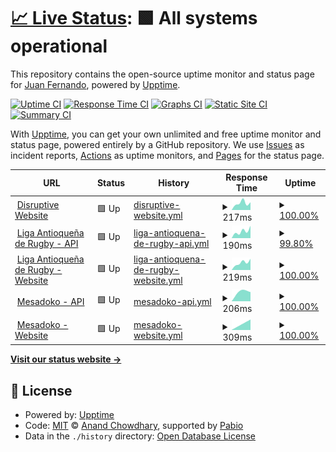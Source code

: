 # [📈 Live Status](https://uptime.disrtuptiveinfotech.com): <!--live status--> **🟩 All systems operational**

This repository contains the open-source uptime monitor and status page for [Juan Fernando](https://uptime.disrtuptiveinfotech.com), powered by [Upptime](https://github.com/upptime/upptime).

[![Uptime CI](https://github.com/jfcatano/disruptive-uptime/workflows/Uptime%20CI/badge.svg)](https://github.com/jfcatano/disruptive-uptime/actions?query=workflow%3A%22Uptime+CI%22)
[![Response Time CI](https://github.com/jfcatano/disruptive-uptime/workflows/Response%20Time%20CI/badge.svg)](https://github.com/jfcatano/disruptive-uptime/actions?query=workflow%3A%22Response+Time+CI%22)
[![Graphs CI](https://github.com/jfcatano/disruptive-uptime/workflows/Graphs%20CI/badge.svg)](https://github.com/jfcatano/disruptive-uptime/actions?query=workflow%3A%22Graphs+CI%22)
[![Static Site CI](https://github.com/jfcatano/disruptive-uptime/workflows/Static%20Site%20CI/badge.svg)](https://github.com/jfcatano/disruptive-uptime/actions?query=workflow%3A%22Static+Site+CI%22)
[![Summary CI](https://github.com/jfcatano/disruptive-uptime/workflows/Summary%20CI/badge.svg)](https://github.com/jfcatano/disruptive-uptime/actions?query=workflow%3A%22Summary+CI%22)

With [Upptime](https://upptime.js.org), you can get your own unlimited and free uptime monitor and status page, powered entirely by a GitHub repository. We use [Issues](https://github.com/jfcatano/disruptive-uptime/issues) as incident reports, [Actions](https://github.com/jfcatano/disruptive-uptime/actions) as uptime monitors, and [Pages](https://uptime.disrtuptiveinfotech.com) for the status page.

<!--start: status pages-->
<!-- This summary is generated by Upptime (https://github.com/upptime/upptime) -->
<!-- Do not edit this manually, your changes will be overwritten -->
<!-- prettier-ignore -->
| URL | Status | History | Response Time | Uptime |
| --- | ------ | ------- | ------------- | ------ |
| <img alt="" src="https://icons.duckduckgo.com/ip3/www.disruptiveinfotech.com.ico" height="13"> [Disruptive Website](https://www.disruptiveinfotech.com) | 🟩 Up | [disruptive-website.yml](https://github.com/jfcatano/disruptive-uptime/commits/HEAD/history/disruptive-website.yml) | <details><summary><img alt="Response time graph" src="./graphs/disruptive-website/response-time-week.png" height="20"> 217ms</summary><br><a href="https://uptime.disruptiveinfotech.com/history/disruptive-website"><img alt="Response time 234" src="https://img.shields.io/endpoint?url=https%3A%2F%2Fraw.githubusercontent.com%2Fjfcatano%2Fdisruptive-uptime%2FHEAD%2Fapi%2Fdisruptive-website%2Fresponse-time.json"></a><br><a href="https://uptime.disruptiveinfotech.com/history/disruptive-website"><img alt="24-hour response time 158" src="https://img.shields.io/endpoint?url=https%3A%2F%2Fraw.githubusercontent.com%2Fjfcatano%2Fdisruptive-uptime%2FHEAD%2Fapi%2Fdisruptive-website%2Fresponse-time-day.json"></a><br><a href="https://uptime.disruptiveinfotech.com/history/disruptive-website"><img alt="7-day response time 217" src="https://img.shields.io/endpoint?url=https%3A%2F%2Fraw.githubusercontent.com%2Fjfcatano%2Fdisruptive-uptime%2FHEAD%2Fapi%2Fdisruptive-website%2Fresponse-time-week.json"></a><br><a href="https://uptime.disruptiveinfotech.com/history/disruptive-website"><img alt="30-day response time 235" src="https://img.shields.io/endpoint?url=https%3A%2F%2Fraw.githubusercontent.com%2Fjfcatano%2Fdisruptive-uptime%2FHEAD%2Fapi%2Fdisruptive-website%2Fresponse-time-month.json"></a><br><a href="https://uptime.disruptiveinfotech.com/history/disruptive-website"><img alt="1-year response time 234" src="https://img.shields.io/endpoint?url=https%3A%2F%2Fraw.githubusercontent.com%2Fjfcatano%2Fdisruptive-uptime%2FHEAD%2Fapi%2Fdisruptive-website%2Fresponse-time-year.json"></a></details> | <details><summary><a href="https://uptime.disruptiveinfotech.com/history/disruptive-website">100.00%</a></summary><a href="https://uptime.disruptiveinfotech.com/history/disruptive-website"><img alt="All-time uptime 98.32%" src="https://img.shields.io/endpoint?url=https%3A%2F%2Fraw.githubusercontent.com%2Fjfcatano%2Fdisruptive-uptime%2FHEAD%2Fapi%2Fdisruptive-website%2Fuptime.json"></a><br><a href="https://uptime.disruptiveinfotech.com/history/disruptive-website"><img alt="24-hour uptime 100.00%" src="https://img.shields.io/endpoint?url=https%3A%2F%2Fraw.githubusercontent.com%2Fjfcatano%2Fdisruptive-uptime%2FHEAD%2Fapi%2Fdisruptive-website%2Fuptime-day.json"></a><br><a href="https://uptime.disruptiveinfotech.com/history/disruptive-website"><img alt="7-day uptime 100.00%" src="https://img.shields.io/endpoint?url=https%3A%2F%2Fraw.githubusercontent.com%2Fjfcatano%2Fdisruptive-uptime%2FHEAD%2Fapi%2Fdisruptive-website%2Fuptime-week.json"></a><br><a href="https://uptime.disruptiveinfotech.com/history/disruptive-website"><img alt="30-day uptime 98.09%" src="https://img.shields.io/endpoint?url=https%3A%2F%2Fraw.githubusercontent.com%2Fjfcatano%2Fdisruptive-uptime%2FHEAD%2Fapi%2Fdisruptive-website%2Fuptime-month.json"></a><br><a href="https://uptime.disruptiveinfotech.com/history/disruptive-website"><img alt="1-year uptime 98.32%" src="https://img.shields.io/endpoint?url=https%3A%2F%2Fraw.githubusercontent.com%2Fjfcatano%2Fdisruptive-uptime%2FHEAD%2Fapi%2Fdisruptive-website%2Fuptime-year.json"></a></details>
| <img alt="" src="https://icons.duckduckgo.com/ip3/apilarproject.disruptiveinfotech.com.ico" height="13"> [Liga Antioqueña de Rugby - API](https://apilarproject.disruptiveinfotech.com/) | 🟩 Up | [liga-antioquena-de-rugby-api.yml](https://github.com/jfcatano/disruptive-uptime/commits/HEAD/history/liga-antioquena-de-rugby-api.yml) | <details><summary><img alt="Response time graph" src="./graphs/liga-antioquena-de-rugby-api/response-time-week.png" height="20"> 190ms</summary><br><a href="https://uptime.disruptiveinfotech.com/history/liga-antioquena-de-rugby-api"><img alt="Response time 225" src="https://img.shields.io/endpoint?url=https%3A%2F%2Fraw.githubusercontent.com%2Fjfcatano%2Fdisruptive-uptime%2FHEAD%2Fapi%2Fliga-antioquena-de-rugby-api%2Fresponse-time.json"></a><br><a href="https://uptime.disruptiveinfotech.com/history/liga-antioquena-de-rugby-api"><img alt="24-hour response time 157" src="https://img.shields.io/endpoint?url=https%3A%2F%2Fraw.githubusercontent.com%2Fjfcatano%2Fdisruptive-uptime%2FHEAD%2Fapi%2Fliga-antioquena-de-rugby-api%2Fresponse-time-day.json"></a><br><a href="https://uptime.disruptiveinfotech.com/history/liga-antioquena-de-rugby-api"><img alt="7-day response time 190" src="https://img.shields.io/endpoint?url=https%3A%2F%2Fraw.githubusercontent.com%2Fjfcatano%2Fdisruptive-uptime%2FHEAD%2Fapi%2Fliga-antioquena-de-rugby-api%2Fresponse-time-week.json"></a><br><a href="https://uptime.disruptiveinfotech.com/history/liga-antioquena-de-rugby-api"><img alt="30-day response time 221" src="https://img.shields.io/endpoint?url=https%3A%2F%2Fraw.githubusercontent.com%2Fjfcatano%2Fdisruptive-uptime%2FHEAD%2Fapi%2Fliga-antioquena-de-rugby-api%2Fresponse-time-month.json"></a><br><a href="https://uptime.disruptiveinfotech.com/history/liga-antioquena-de-rugby-api"><img alt="1-year response time 225" src="https://img.shields.io/endpoint?url=https%3A%2F%2Fraw.githubusercontent.com%2Fjfcatano%2Fdisruptive-uptime%2FHEAD%2Fapi%2Fliga-antioquena-de-rugby-api%2Fresponse-time-year.json"></a></details> | <details><summary><a href="https://uptime.disruptiveinfotech.com/history/liga-antioquena-de-rugby-api">99.80%</a></summary><a href="https://uptime.disruptiveinfotech.com/history/liga-antioquena-de-rugby-api"><img alt="All-time uptime 98.19%" src="https://img.shields.io/endpoint?url=https%3A%2F%2Fraw.githubusercontent.com%2Fjfcatano%2Fdisruptive-uptime%2FHEAD%2Fapi%2Fliga-antioquena-de-rugby-api%2Fuptime.json"></a><br><a href="https://uptime.disruptiveinfotech.com/history/liga-antioquena-de-rugby-api"><img alt="24-hour uptime 98.63%" src="https://img.shields.io/endpoint?url=https%3A%2F%2Fraw.githubusercontent.com%2Fjfcatano%2Fdisruptive-uptime%2FHEAD%2Fapi%2Fliga-antioquena-de-rugby-api%2Fuptime-day.json"></a><br><a href="https://uptime.disruptiveinfotech.com/history/liga-antioquena-de-rugby-api"><img alt="7-day uptime 99.80%" src="https://img.shields.io/endpoint?url=https%3A%2F%2Fraw.githubusercontent.com%2Fjfcatano%2Fdisruptive-uptime%2FHEAD%2Fapi%2Fliga-antioquena-de-rugby-api%2Fuptime-week.json"></a><br><a href="https://uptime.disruptiveinfotech.com/history/liga-antioquena-de-rugby-api"><img alt="30-day uptime 97.95%" src="https://img.shields.io/endpoint?url=https%3A%2F%2Fraw.githubusercontent.com%2Fjfcatano%2Fdisruptive-uptime%2FHEAD%2Fapi%2Fliga-antioquena-de-rugby-api%2Fuptime-month.json"></a><br><a href="https://uptime.disruptiveinfotech.com/history/liga-antioquena-de-rugby-api"><img alt="1-year uptime 98.19%" src="https://img.shields.io/endpoint?url=https%3A%2F%2Fraw.githubusercontent.com%2Fjfcatano%2Fdisruptive-uptime%2FHEAD%2Fapi%2Fliga-antioquena-de-rugby-api%2Fuptime-year.json"></a></details>
| <img alt="" src="https://icons.duckduckgo.com/ip3/lar.disruptiveinfotech.com.ico" height="13"> [Liga Antioqueña de Rugby - Website](https://lar.disruptiveinfotech.com/) | 🟩 Up | [liga-antioquena-de-rugby-website.yml](https://github.com/jfcatano/disruptive-uptime/commits/HEAD/history/liga-antioquena-de-rugby-website.yml) | <details><summary><img alt="Response time graph" src="./graphs/liga-antioquena-de-rugby-website/response-time-week.png" height="20"> 219ms</summary><br><a href="https://uptime.disruptiveinfotech.com/history/liga-antioquena-de-rugby-website"><img alt="Response time 226" src="https://img.shields.io/endpoint?url=https%3A%2F%2Fraw.githubusercontent.com%2Fjfcatano%2Fdisruptive-uptime%2FHEAD%2Fapi%2Fliga-antioquena-de-rugby-website%2Fresponse-time.json"></a><br><a href="https://uptime.disruptiveinfotech.com/history/liga-antioquena-de-rugby-website"><img alt="24-hour response time 209" src="https://img.shields.io/endpoint?url=https%3A%2F%2Fraw.githubusercontent.com%2Fjfcatano%2Fdisruptive-uptime%2FHEAD%2Fapi%2Fliga-antioquena-de-rugby-website%2Fresponse-time-day.json"></a><br><a href="https://uptime.disruptiveinfotech.com/history/liga-antioquena-de-rugby-website"><img alt="7-day response time 219" src="https://img.shields.io/endpoint?url=https%3A%2F%2Fraw.githubusercontent.com%2Fjfcatano%2Fdisruptive-uptime%2FHEAD%2Fapi%2Fliga-antioquena-de-rugby-website%2Fresponse-time-week.json"></a><br><a href="https://uptime.disruptiveinfotech.com/history/liga-antioquena-de-rugby-website"><img alt="30-day response time 224" src="https://img.shields.io/endpoint?url=https%3A%2F%2Fraw.githubusercontent.com%2Fjfcatano%2Fdisruptive-uptime%2FHEAD%2Fapi%2Fliga-antioquena-de-rugby-website%2Fresponse-time-month.json"></a><br><a href="https://uptime.disruptiveinfotech.com/history/liga-antioquena-de-rugby-website"><img alt="1-year response time 226" src="https://img.shields.io/endpoint?url=https%3A%2F%2Fraw.githubusercontent.com%2Fjfcatano%2Fdisruptive-uptime%2FHEAD%2Fapi%2Fliga-antioquena-de-rugby-website%2Fresponse-time-year.json"></a></details> | <details><summary><a href="https://uptime.disruptiveinfotech.com/history/liga-antioquena-de-rugby-website">100.00%</a></summary><a href="https://uptime.disruptiveinfotech.com/history/liga-antioquena-de-rugby-website"><img alt="All-time uptime 98.21%" src="https://img.shields.io/endpoint?url=https%3A%2F%2Fraw.githubusercontent.com%2Fjfcatano%2Fdisruptive-uptime%2FHEAD%2Fapi%2Fliga-antioquena-de-rugby-website%2Fuptime.json"></a><br><a href="https://uptime.disruptiveinfotech.com/history/liga-antioquena-de-rugby-website"><img alt="24-hour uptime 100.00%" src="https://img.shields.io/endpoint?url=https%3A%2F%2Fraw.githubusercontent.com%2Fjfcatano%2Fdisruptive-uptime%2FHEAD%2Fapi%2Fliga-antioquena-de-rugby-website%2Fuptime-day.json"></a><br><a href="https://uptime.disruptiveinfotech.com/history/liga-antioquena-de-rugby-website"><img alt="7-day uptime 100.00%" src="https://img.shields.io/endpoint?url=https%3A%2F%2Fraw.githubusercontent.com%2Fjfcatano%2Fdisruptive-uptime%2FHEAD%2Fapi%2Fliga-antioquena-de-rugby-website%2Fuptime-week.json"></a><br><a href="https://uptime.disruptiveinfotech.com/history/liga-antioquena-de-rugby-website"><img alt="30-day uptime 97.97%" src="https://img.shields.io/endpoint?url=https%3A%2F%2Fraw.githubusercontent.com%2Fjfcatano%2Fdisruptive-uptime%2FHEAD%2Fapi%2Fliga-antioquena-de-rugby-website%2Fuptime-month.json"></a><br><a href="https://uptime.disruptiveinfotech.com/history/liga-antioquena-de-rugby-website"><img alt="1-year uptime 98.21%" src="https://img.shields.io/endpoint?url=https%3A%2F%2Fraw.githubusercontent.com%2Fjfcatano%2Fdisruptive-uptime%2FHEAD%2Fapi%2Fliga-antioquena-de-rugby-website%2Fuptime-year.json"></a></details>
| <img alt="" src="https://icons.duckduckgo.com/ip3/apimesadoko.disruptiveinfotech.com.ico" height="13"> [Mesadoko - API](https://apimesadoko.disruptiveinfotech.com/api/categories) | 🟩 Up | [mesadoko-api.yml](https://github.com/jfcatano/disruptive-uptime/commits/HEAD/history/mesadoko-api.yml) | <details><summary><img alt="Response time graph" src="./graphs/mesadoko-api/response-time-week.png" height="20"> 206ms</summary><br><a href="https://uptime.disruptiveinfotech.com/history/mesadoko-api"><img alt="Response time 251" src="https://img.shields.io/endpoint?url=https%3A%2F%2Fraw.githubusercontent.com%2Fjfcatano%2Fdisruptive-uptime%2FHEAD%2Fapi%2Fmesadoko-api%2Fresponse-time.json"></a><br><a href="https://uptime.disruptiveinfotech.com/history/mesadoko-api"><img alt="24-hour response time 140" src="https://img.shields.io/endpoint?url=https%3A%2F%2Fraw.githubusercontent.com%2Fjfcatano%2Fdisruptive-uptime%2FHEAD%2Fapi%2Fmesadoko-api%2Fresponse-time-day.json"></a><br><a href="https://uptime.disruptiveinfotech.com/history/mesadoko-api"><img alt="7-day response time 206" src="https://img.shields.io/endpoint?url=https%3A%2F%2Fraw.githubusercontent.com%2Fjfcatano%2Fdisruptive-uptime%2FHEAD%2Fapi%2Fmesadoko-api%2Fresponse-time-week.json"></a><br><a href="https://uptime.disruptiveinfotech.com/history/mesadoko-api"><img alt="30-day response time 256" src="https://img.shields.io/endpoint?url=https%3A%2F%2Fraw.githubusercontent.com%2Fjfcatano%2Fdisruptive-uptime%2FHEAD%2Fapi%2Fmesadoko-api%2Fresponse-time-month.json"></a><br><a href="https://uptime.disruptiveinfotech.com/history/mesadoko-api"><img alt="1-year response time 251" src="https://img.shields.io/endpoint?url=https%3A%2F%2Fraw.githubusercontent.com%2Fjfcatano%2Fdisruptive-uptime%2FHEAD%2Fapi%2Fmesadoko-api%2Fresponse-time-year.json"></a></details> | <details><summary><a href="https://uptime.disruptiveinfotech.com/history/mesadoko-api">100.00%</a></summary><a href="https://uptime.disruptiveinfotech.com/history/mesadoko-api"><img alt="All-time uptime 98.07%" src="https://img.shields.io/endpoint?url=https%3A%2F%2Fraw.githubusercontent.com%2Fjfcatano%2Fdisruptive-uptime%2FHEAD%2Fapi%2Fmesadoko-api%2Fuptime.json"></a><br><a href="https://uptime.disruptiveinfotech.com/history/mesadoko-api"><img alt="24-hour uptime 100.00%" src="https://img.shields.io/endpoint?url=https%3A%2F%2Fraw.githubusercontent.com%2Fjfcatano%2Fdisruptive-uptime%2FHEAD%2Fapi%2Fmesadoko-api%2Fuptime-day.json"></a><br><a href="https://uptime.disruptiveinfotech.com/history/mesadoko-api"><img alt="7-day uptime 100.00%" src="https://img.shields.io/endpoint?url=https%3A%2F%2Fraw.githubusercontent.com%2Fjfcatano%2Fdisruptive-uptime%2FHEAD%2Fapi%2Fmesadoko-api%2Fuptime-week.json"></a><br><a href="https://uptime.disruptiveinfotech.com/history/mesadoko-api"><img alt="30-day uptime 98.10%" src="https://img.shields.io/endpoint?url=https%3A%2F%2Fraw.githubusercontent.com%2Fjfcatano%2Fdisruptive-uptime%2FHEAD%2Fapi%2Fmesadoko-api%2Fuptime-month.json"></a><br><a href="https://uptime.disruptiveinfotech.com/history/mesadoko-api"><img alt="1-year uptime 98.07%" src="https://img.shields.io/endpoint?url=https%3A%2F%2Fraw.githubusercontent.com%2Fjfcatano%2Fdisruptive-uptime%2FHEAD%2Fapi%2Fmesadoko-api%2Fuptime-year.json"></a></details>
| <img alt="" src="https://icons.duckduckgo.com/ip3/mesadoko.com.ico" height="13"> [Mesadoko - Website](https://mesadoko.com/) | 🟩 Up | [mesadoko-website.yml](https://github.com/jfcatano/disruptive-uptime/commits/HEAD/history/mesadoko-website.yml) | <details><summary><img alt="Response time graph" src="./graphs/mesadoko-website/response-time-week.png" height="20"> 309ms</summary><br><a href="https://uptime.disruptiveinfotech.com/history/mesadoko-website"><img alt="Response time 314" src="https://img.shields.io/endpoint?url=https%3A%2F%2Fraw.githubusercontent.com%2Fjfcatano%2Fdisruptive-uptime%2FHEAD%2Fapi%2Fmesadoko-website%2Fresponse-time.json"></a><br><a href="https://uptime.disruptiveinfotech.com/history/mesadoko-website"><img alt="24-hour response time 291" src="https://img.shields.io/endpoint?url=https%3A%2F%2Fraw.githubusercontent.com%2Fjfcatano%2Fdisruptive-uptime%2FHEAD%2Fapi%2Fmesadoko-website%2Fresponse-time-day.json"></a><br><a href="https://uptime.disruptiveinfotech.com/history/mesadoko-website"><img alt="7-day response time 309" src="https://img.shields.io/endpoint?url=https%3A%2F%2Fraw.githubusercontent.com%2Fjfcatano%2Fdisruptive-uptime%2FHEAD%2Fapi%2Fmesadoko-website%2Fresponse-time-week.json"></a><br><a href="https://uptime.disruptiveinfotech.com/history/mesadoko-website"><img alt="30-day response time 319" src="https://img.shields.io/endpoint?url=https%3A%2F%2Fraw.githubusercontent.com%2Fjfcatano%2Fdisruptive-uptime%2FHEAD%2Fapi%2Fmesadoko-website%2Fresponse-time-month.json"></a><br><a href="https://uptime.disruptiveinfotech.com/history/mesadoko-website"><img alt="1-year response time 314" src="https://img.shields.io/endpoint?url=https%3A%2F%2Fraw.githubusercontent.com%2Fjfcatano%2Fdisruptive-uptime%2FHEAD%2Fapi%2Fmesadoko-website%2Fresponse-time-year.json"></a></details> | <details><summary><a href="https://uptime.disruptiveinfotech.com/history/mesadoko-website">100.00%</a></summary><a href="https://uptime.disruptiveinfotech.com/history/mesadoko-website"><img alt="All-time uptime 99.74%" src="https://img.shields.io/endpoint?url=https%3A%2F%2Fraw.githubusercontent.com%2Fjfcatano%2Fdisruptive-uptime%2FHEAD%2Fapi%2Fmesadoko-website%2Fuptime.json"></a><br><a href="https://uptime.disruptiveinfotech.com/history/mesadoko-website"><img alt="24-hour uptime 100.00%" src="https://img.shields.io/endpoint?url=https%3A%2F%2Fraw.githubusercontent.com%2Fjfcatano%2Fdisruptive-uptime%2FHEAD%2Fapi%2Fmesadoko-website%2Fuptime-day.json"></a><br><a href="https://uptime.disruptiveinfotech.com/history/mesadoko-website"><img alt="7-day uptime 100.00%" src="https://img.shields.io/endpoint?url=https%3A%2F%2Fraw.githubusercontent.com%2Fjfcatano%2Fdisruptive-uptime%2FHEAD%2Fapi%2Fmesadoko-website%2Fuptime-week.json"></a><br><a href="https://uptime.disruptiveinfotech.com/history/mesadoko-website"><img alt="30-day uptime 100.00%" src="https://img.shields.io/endpoint?url=https%3A%2F%2Fraw.githubusercontent.com%2Fjfcatano%2Fdisruptive-uptime%2FHEAD%2Fapi%2Fmesadoko-website%2Fuptime-month.json"></a><br><a href="https://uptime.disruptiveinfotech.com/history/mesadoko-website"><img alt="1-year uptime 99.74%" src="https://img.shields.io/endpoint?url=https%3A%2F%2Fraw.githubusercontent.com%2Fjfcatano%2Fdisruptive-uptime%2FHEAD%2Fapi%2Fmesadoko-website%2Fuptime-year.json"></a></details>

<!--end: status pages-->

[**Visit our status website →**](https://uptime.disrtuptiveinfotech.com)

## 📄 License

- Powered by: [Upptime](https://github.com/upptime/upptime)
- Code: [MIT](./LICENSE) © [Anand Chowdhary](https://anandchowdhary.com), supported by [Pabio](https://pabio.com)
- Data in the `./history` directory: [Open Database License](https://opendatacommons.org/licenses/odbl/1-0/)
